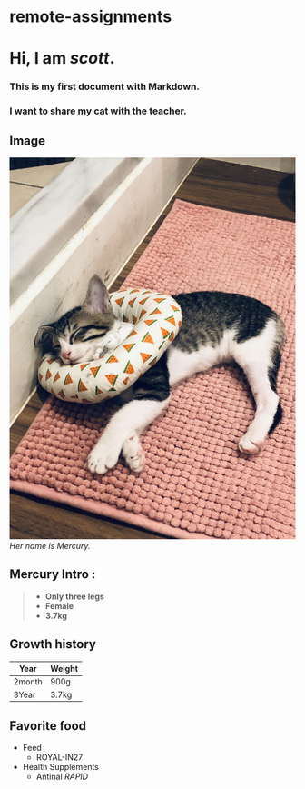 # remote-assignments

# Hi, I am _*scott*_.

### This is my first document with Markdown.

### I want to share my cat with the teacher.

## Image

![imang](https://github.com/MercuryFan/Github_img/blob/main/IMG_9681.jpg)
_Her name is Mercury._

## Mercury Intro :

> - **Only three legs**
> - **Female**
> - **3.7kg**

## Growth history

| Year   | Weight |
| ------ | :----- |
| 2month | 900g   |
| 3Year  | 3.7kg  |

## Favorite food

- Feed
  - ROYAL-IN27
- Health Supplements
  - Antinal _*RAPID*_
